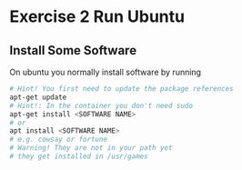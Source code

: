 # Exercise 2 Run Ubuntu


## Install Some Software

On ubuntu you normally install software by running
 
```bash
# Hint! You first need to update the package references
apt-get update
# Hint!: In the container you don't need sudo
apt-get install <SOFTWARE NAME>
# or
apt install <SOFTWARE NAME>
# e.g. cowsay or fortune
# Warning! They are not in your path yet
# they get installed in /usr/games
```

